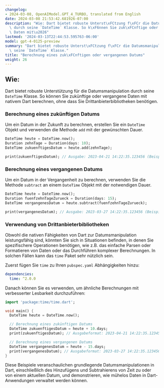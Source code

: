 ```yaml
---
changelog:
- 2024-03-08, OpenAIModel.GPT_4_TURBO, translated from English
date: 2024-03-08 21:53:42.681926-07:00
description: "Wie: Dart bietet robuste Unterst\xFCtzung f\xFCr die Datumsmanipulation\
  \ durch seine `DateTime` Klasse. So k\xF6nnen Sie zuk\xFCnftige oder vergangene\
  \ Daten mit\u2026"
lastmod: '2024-03-13T22:44:53.595763-06:00'
model: gpt-4-0125-preview
summary: "Dart bietet robuste Unterst\xFCtzung f\xFCr die Datumsmanipulation durch\
  \ seine `DateTime` Klasse."
title: "Berechnung eines zuk\xFCnftigen oder vergangenen Datums"
weight: 26
---
```


## Wie:
Dart bietet robuste Unterstützung für die Datumsmanipulation durch seine `DateTime` Klasse. So können Sie zukünftige oder vergangene Daten mit nativem Dart berechnen, ohne dass Sie Drittanbieterbibliotheken benötigen.

### Berechnung eines zukünftigen Datums
Um ein Datum in der Zukunft zu berechnen, erstellen Sie ein `DateTime` Objekt und verwenden die Methode `add` mit der gewünschten Dauer.

```dart
DateTime heute = DateTime.now();
Duration zehnTage = Duration(days: 10);
DateTime zukuenftigesDatum = heute.add(zehnTage);

print(zukuenftigesDatum); // Ausgabe: 2023-04-21 14:22:35.123456 (Beispielausgabe, hängt vom aktuellen Datum und Zeit ab)
```

### Berechnung eines vergangenen Datums
Um ein Datum in der Vergangenheit zu berechnen, verwenden Sie die Methode `subtract` an einem `DateTime` Objekt mit der notwendigen Dauer.

```dart
DateTime heute = DateTime.now();
Duration fuenfzehnTageZurueck = Duration(days: 15);
DateTime vergangenesDatum = heute.subtract(fuenfzehnTageZurueck);

print(vergangenesDatum); // Ausgabe: 2023-03-27 14:22:35.123456 (Beispielausgabe, hängt vom aktuellen Datum und Zeit ab)
```

### Verwendung von Drittanbieterbibliotheken
Obwohl die nativen Fähigkeiten von Dart zur Datumsmanipulation leistungsfähig sind, könnten Sie sich in Situationen befinden, in denen Sie spezifischere Operationen benötigen, wie z.B. das einfache Parsen oder Formatieren von Daten oder das Durchführen komplexer Berechnungen. In solchen Fällen kann das `time` Paket sehr nützlich sein.

Zuerst fügen Sie `time` zu Ihren `pubspec.yaml` Abhängigkeiten hinzu:

```yaml
dependencies:
  time: ^2.0.0
```

Danach können Sie es verwenden, um ähnliche Berechnungen mit verbesserter Lesbarkeit durchzuführen:

```dart
import 'package:time/time.dart';

void main() {
  DateTime heute = DateTime.now();

  // Berechnung eines zukünftigen Datums
  DateTime zukuenftigesDatum = heute + 10.days;
  print(zukuenftigesDatum); // Ausgabeformat: 2023-04-21 14:22:35.123456

  // Berechnung eines vergangenen Datums
  DateTime vergangenesDatum = heute - 15.days;
  print(vergangenesDatum); // Ausgabeformat: 2023-03-27 14:22:35.123456
}
```

Diese Beispiele veranschaulichen grundlegende Datumsmanipulationen in Dart, einschließlich des Hinzufügens und Subtrahierens von Zeit zu oder von einem aktuellen Datum, und demonstrieren, wie mühelos Daten in Dart-Anwendungen verwaltet werden können.
